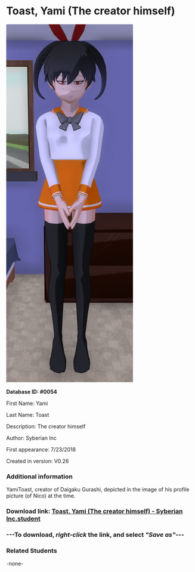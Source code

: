 # Toast, Yami (The creator himself)

<img src="../../Files/Images/Toast, Yami (The creator himself).png" title="Toast, Yami (The creator himself) - Syberian Inc">

**Database ID: #0054**

First Name: Yami

Last Name: Toast

Description: The creator himself

Author: Syberian Inc

First appearance: 7/23/2018

Created in version: V0.26

### Additional information

YamiToast, creator of Daigaku Gurashi, depicted in the image of his profile picture (of Nico) at the time.

### Download link: <a href="https://raw.githubusercontent.com/Arbiter1223/Daigaku-Gurashi-Custom-Students/master/Files/Student%20Files/Toast%2C%20Yami%20(The%20creator%20himself)%20-%20Syberian%20Inc.student">Toast, Yami (The creator himself) - Syberian Inc.student</a>

### ---**To download, _right-click_ the link, and select _"Save as"_**---

### Related Students

-none-
